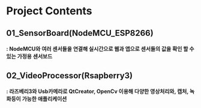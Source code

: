 # Project Contents

## 01_SensorBoard(NodeMCU_ESP8266)
#### : NodeMCU와 여러 센서들을 연결해 실시간으로 웹과 앱으로 센서들의 값을 확인 할 수 있는 가정용 센서보드

## 02_VideoProcessor(Rsapberry3)
#### : 라즈베리3와 Usb카메라로 QtCreator, OpenCv 이용해 다양한 영상처리와, 캡처, 녹화등이 가능한 애플리케이션